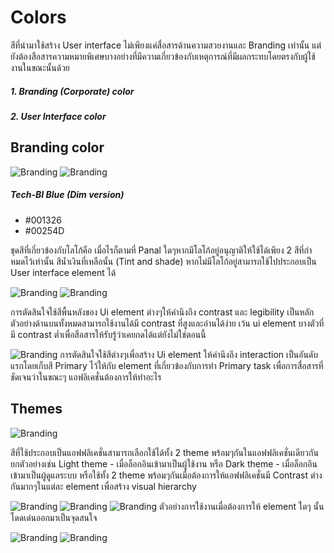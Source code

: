 Colors
==========
สีที่นำมาใช้สร้าง User interface ไม่เพียงแค่สื่อสารด้านความสวยงานและ Branding เท่านั้น แต่ยังต้องสือสารความหมายพิเศษบางอย่างที่มีความเกี่ยวข้องกับเหตุการณ์ที่มีผลกระทบโดยตรงกับผู้ใช้งานในขณะนั้นด้วย

##### 1. Branding (Corporate) color
##### 2. User Interface color


## Branding color
![Branding](images/visual-color/01.jpg)
![Branding](images/visual-color/02.jpg)

##### Tech-BI Blue (Dim version)
- #001326 
- #00254D

ชุดสีที่เกี่ยวข้องกับโลโก้คือ เมื่อไรก็ตามที่ Panal ใดๆหากมีโลโก้อยู่อนุญาติให้ใช้ได้เพียง 2 สีที่กำหมดไว้เท่านั้น
สีน้ำเงินที่เหลือนั้น (Tint and shade) หากไม่มีโลโก้อยู่สามารถใช้ไปประกอบเป็น User interface element ได้

![Branding](images/visual-color/03.jpg)
![Branding](images/visual-color/04.jpg)


การตัดสินใจใช้สีพื้นหลังของ Ui element ต่างๆให้คำนึงถึง contrast และ legibility เป็นหลัก
ตัวอย่างด้านบนทั้งหมดสามารถใช้งานได้มี contrast ที่สูงและอ่านได้ง่าย เว้น ui element บางตัวที่มี contrast ต่ำเพื่อสือสารให้รับรู้ว่าเคยกดได้แต่ยังไม่ใช่ตอนนี้

![Branding](images/visual-color/05.jpg)
การตัดสินใจใช้สีต่างๆเพื่อสร้าง Ui element ให้คำนึงถึง interaction เป็นอันดับแรกโดยเก็บสี Primary ไว้ให้กับ element ที่เกี่ยวข้องกับการทำ Primary task เพื่อการสื่อสารที่ชัดเจนว่าในขณะๆ แอฟลิเคชั่นต้องการให้ทำอะไร


## Themes
![Branding](images/visual-color/color-theme.png)

สีที่ใช้ประกอบเป็นแอฟฟลิเคชั่นสามารถเลือกใช้ได้ทั้ง 2 theme พร้อมๆกันในแอฟฟลิเคชั่นเดียวกัน  ยกตัวอย่างเช่น Light theme - เมื่อล็อกอินเข้ามาเป็นผู้ใช้งาน หรือ Dark theme - เมื่อล็อกอินเข้ามาเป็นผู้ดูแลระบบ หรือใช้ทั้ง 2 theme พร้อมๆกันเมื่อต้องการให้แอฟฟลิเคชั่นมี Contrast ต่างกันมากๆในแต่ละ element เพื่อสร้าง visual hierarchy

![Branding](images/visual-color/color-LightTheme01.png)
![Branding](images/visual-color/color-LightTheme02.png)
![Branding](images/visual-color/color-LightTheme03.png)
ตัวอย่างการใช้งานเมื่อต้องการให้ element ใดๆ นั้นโดดเด่นออกมาเป็นจุดสนใจ

![Branding](images/visual-color/color-LightTheme04.jpg)
![Branding](images/visual-color/color-LightTheme05.jpg)